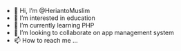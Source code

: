 - 👋 Hi, I’m @HeriantoMuslim
- 👀 I’m interested in education
- 🌱 I’m currently learning PHP
- 💞️ I’m looking to collaborate on app management system
- 📫 How to reach me ...

<!---
Muslimhida/Muslimhida is a ✨ special ✨ repository because its `README.md` (this file) appears on your GitHub profile.
You can click the Preview link to take a look at your changes.
--->
